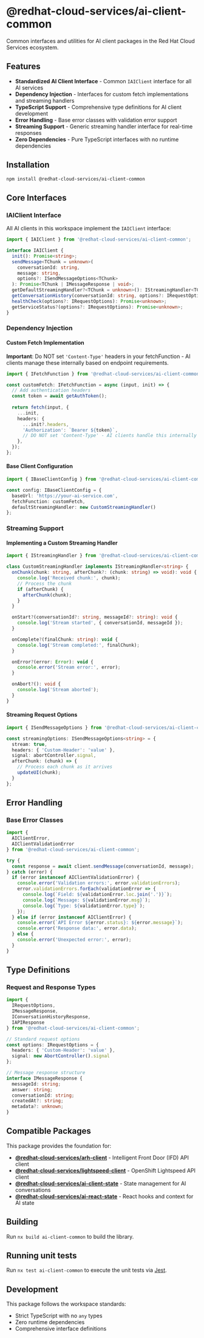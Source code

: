 # @redhat-cloud-services/ai-client-common

Common interfaces and utilities for AI client packages in the Red Hat Cloud Services ecosystem.

## Features

- **Standardized AI Client Interface** - Common `IAIClient` interface for all AI services
- **Dependency Injection** - Interfaces for custom fetch implementations and streaming handlers  
- **TypeScript Support** - Comprehensive type definitions for AI client development
- **Error Handling** - Base error classes with validation error support
- **Streaming Support** - Generic streaming handler interface for real-time responses
- **Zero Dependencies** - Pure TypeScript interfaces with no runtime dependencies

## Installation

```bash
npm install @redhat-cloud-services/ai-client-common
```

## Core Interfaces

### IAIClient Interface

All AI clients in this workspace implement the `IAIClient` interface:

```typescript
import { IAIClient } from '@redhat-cloud-services/ai-client-common';

interface IAIClient {
  init(): Promise<string>;
  sendMessage<TChunk = unknown>(
    conversationId: string, 
    message: string, 
    options?: ISendMessageOptions<TChunk>
  ): Promise<TChunk | IMessageResponse | void>;
  getDefaultStreamingHandler?<TChunk = unknown>(): IStreamingHandler<TChunk> | undefined;
  getConversationHistory(conversationId: string, options?: IRequestOptions): Promise<IConversationHistoryResponse>;
  healthCheck(options?: IRequestOptions): Promise<unknown>;
  getServiceStatus?(options?: IRequestOptions): Promise<unknown>;
}
```

### Dependency Injection

#### Custom Fetch Implementation

**Important**: Do NOT set `'Content-Type'` headers in your fetchFunction - AI clients manage these internally based on endpoint requirements.

```typescript
import { IFetchFunction } from '@redhat-cloud-services/ai-client-common';

const customFetch: IFetchFunction = async (input, init) => {
  // Add authentication headers
  const token = await getAuthToken();
  
  return fetch(input, {
    ...init,
    headers: {
      ...init?.headers,
      'Authorization': `Bearer ${token}`,
      // DO NOT set 'Content-Type' - AI clients handle this internally
    },
  });
};
```

#### Base Client Configuration

```typescript
import { IBaseClientConfig } from '@redhat-cloud-services/ai-client-common';

const config: IBaseClientConfig = {
  baseUrl: 'https://your-ai-service.com',
  fetchFunction: customFetch,
  defaultStreamingHandler: new CustomStreamingHandler()
};
```

### Streaming Support

#### Implementing a Custom Streaming Handler

```typescript
import { IStreamingHandler } from '@redhat-cloud-services/ai-client-common';

class CustomStreamingHandler implements IStreamingHandler<string> {
  onChunk(chunk: string, afterChunk?: (chunk: string) => void): void {
    console.log('Received chunk:', chunk);
    // Process the chunk
    if (afterChunk) {
      afterChunk(chunk);
    }
  }

  onStart?(conversationId?: string, messageId?: string): void {
    console.log('Stream started', { conversationId, messageId });
  }

  onComplete?(finalChunk: string): void {
    console.log('Stream completed:', finalChunk);
  }

  onError?(error: Error): void {
    console.error('Stream error:', error);
  }

  onAbort?(): void {
    console.log('Stream aborted');
  }
}
```

#### Streaming Request Options

```typescript
import { ISendMessageOptions } from '@redhat-cloud-services/ai-client-common';

const streamingOptions: ISendMessageOptions<string> = {
  stream: true,
  headers: { 'Custom-Header': 'value' },
  signal: abortController.signal,
  afterChunk: (chunk) => {
    // Process each chunk as it arrives
    updateUI(chunk);
  }
};
```

## Error Handling

### Base Error Classes

```typescript
import { 
  AIClientError, 
  AIClientValidationError 
} from '@redhat-cloud-services/ai-client-common';

try {
  const response = await client.sendMessage(conversationId, message);
} catch (error) {
  if (error instanceof AIClientValidationError) {
    console.error('Validation errors:', error.validationErrors);
    error.validationErrors.forEach(validationError => {
      console.log(`Field: ${validationError.loc.join('.')}`);
      console.log(`Message: ${validationError.msg}`);
      console.log(`Type: ${validationError.type}`);
    });
  } else if (error instanceof AIClientError) {
    console.error(`API Error ${error.status}: ${error.message}`);
    console.error('Response data:', error.data);
  } else {
    console.error('Unexpected error:', error);
  }
}
```

## Type Definitions

### Request and Response Types

```typescript
import { 
  IRequestOptions,
  IMessageResponse,
  IConversationHistoryResponse,
  IAPIResponse
} from '@redhat-cloud-services/ai-client-common';

// Standard request options
const options: IRequestOptions = {
  headers: { 'Custom-Header': 'value' },
  signal: new AbortController().signal
};

// Message response structure
interface IMessageResponse {
  messageId: string;
  answer: string;
  conversationId: string;
  createdAt?: string;
  metadata?: unknown;
}
```

## Compatible Packages

This package provides the foundation for:

- **[@redhat-cloud-services/arh-client](../arh-client)** - Intelligent Front Door (IFD) API client
- **[@redhat-cloud-services/lightspeed-client](../lightspeed-client)** - OpenShift Lightspeed API client  
- **[@redhat-cloud-services/ai-client-state](../ai-client-state)** - State management for AI conversations
- **[@redhat-cloud-services/ai-react-state](../ai-react-state)** - React hooks and context for AI state

## Building

Run `nx build ai-client-common` to build the library.

## Running unit tests

Run `nx test ai-client-common` to execute the unit tests via [Jest](https://jestjs.io).

## Development

This package follows the workspace standards:
- Strict TypeScript with no `any` types
- Zero runtime dependencies  
- Comprehensive interface definitions
